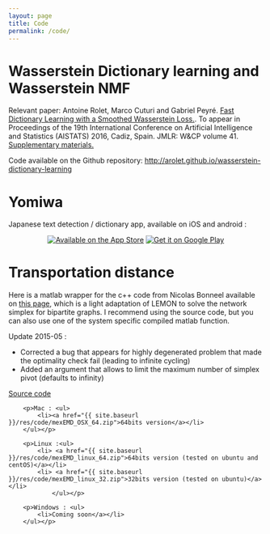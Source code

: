 ```yaml
---
layout: page
title: Code
permalink: /code/
---
```

<div class="home">

<h1 class="page-heading">Wasserstein Dictionary learning and Wasserstein NMF</h1>
<p>
Relevant paper: Antoine Rolet, Marco Cuturi and Gabriel Peyré. <a href="{{ site.baseurl }}/res/pdf/Wasserstein_dictionary_learning.pdf">Fast Dictionary Learning with a Smoothed Wasserstein Loss.</a>. To appear in Proceedings of the 19th International Conference on Artificial Intelligence and Statistics (AISTATS) 2016, Cadiz, Spain. JMLR: W&CP volume 41. <a href="{{ site.baseurl }}/res/pdf/Supplementary_Wasserstein_dictionary_learning.pdf">Supplementary materials.</a>
</p>
<p>
Code available on the Github repository: <a href="http://arolet.github.io/wasserstein-dictionary-learning">http://arolet.github.io/wasserstein-dictionary-learning</a>
</p>
<h1 class="page-heading">Yomiwa</h1>
<p>
Japanese text detection / dictionary app, available on iOS and android :
</p>
<p>
<center><a class="badge" href="https://itunes.apple.com/us/app/yomiwa/id670931120?ls=1&mt=8"><img class="badge" src="{{ site.baseurl }}/res/Download_on_the_App_Store_Badge_US-UK_135x40.svg" alt="Available on the App Store"/></a>
<a href="https://play.google.com/store/apps/details?id=com.yomiwa.yomiwa&hl=en&utm_source=global_co&utm_medium=prtnr&utm_content=Mar2515&utm_campaign=PartBadge&pcampaignid=MKT-Other-global-all-co-prtnr-py-PartBadge-Mar2515-1"><img class="badge" alt="Get it on Google Play" src="https://play.google.com/intl/en_us/badges/images/generic/en-play-badge.png" /></a>
</center>
</p>
<h1 class="page-heading">Transportation distance</h1>
		<p>
        Here is a matlab wrapper for the c++ code from Nicolas Bonneel available on <a href="http://people.seas.harvard.edu/~nbonneel/FastTransport/" target="_blank">this page</a>, which is a light adaptation of LEMON to solve the network simplex for bipartite graphs. I recommend using the source code, but you can also use one of the system specific compiled matlab function.
        </p>
		<p>
        Update 2015-05 :
        <ul>
            <li>Corrected a bug that appears for highly degenerated problem that made the optimality check fail (leading to infinite cycling)</li>
            <li>Added an argument that allows to limit the maximum number of simplex pivot (defaults to infinity)</li>
        </ul>
        </p>
        <p><a href="{{ site.baseurl }}/res/code/mexEMD_source.zip">Source code</a></p>
        
        <p>Mac : <ul>
            <li><a href="{{ site.baseurl }}/res/code/mexEMD_OSX_64.zip">64bits version</a></li>
        </ul></p>
        
        <p>Linux :<ul>
            <li> <a href="{{ site.baseurl }}/res/code/mexEMD_linux_64.zip">64bits version (tested on ubuntu and centOS)</a></li>
            <li> <a href="{{ site.baseurl }}/res/code/mexEMD_linux_32.zip">32bits version (tested on ubuntu)</a></li>
                </ul></p>
        
        <p>Windows : <ul>
            <li>Coming soon</a></li>
        </ul></p>
        
</div>
